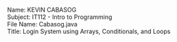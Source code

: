 Name: KEVIN CABASOG <br>
Subject: IT112 - Intro to Programming <br>
File Name: Cabasog.java <br>
Title: Login System using Arrays, Conditionals, and Loops
